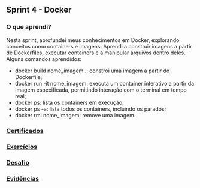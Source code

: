##   Sprint 4 - Docker 

### O que aprendi? ###
<p>

Nesta sprint, aprofundei meus conhecimentos em Docker, explorando conceitos como containers e imagens. Aprendi a construir imagens a partir de Dockerfiles, executar containers e a manipular arquivos dentro deles. Alguns comandos aprendidos:

* docker build nome_imagem .: constrói uma imagem a partir do Dockerfile;
* docker run -it nome_imagem: executa um container interativo a partir da imagem especificada, permitindo interação com o terminal em tempo real;
* docker ps: lista os containers em execução;
* docker ps -a: lista todos os containers, incluindo os parados;
* docker rmi nome_imagem: remove uma imagem.
 </p>

###  <a href= certificados> Certificados </a> 
###  <a href= exercicios> Exercícios </a> 
###  <a href= desafio> Desafio </a>
###  <a href= evidencias> Evidências </a>